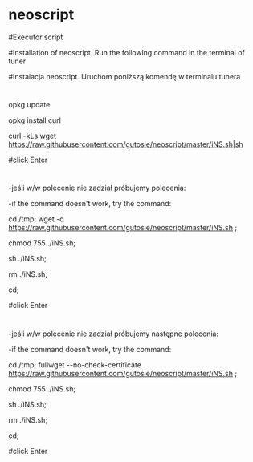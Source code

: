 # neoscript
#Executor script

#Installation of neoscript. Run the following command in the terminal of tuner

#Instalacja neoscript. Uruchom poniższą komendę w terminalu tunera

#

opkg update

opkg install curl

curl -kLs wget https://raw.githubusercontent.com/gutosie/neoscript/master/iNS.sh|sh

#click Enter
#

-jeśli w/w polecenie nie zadział próbujemy polecenia:

-if the command doesn't work, try the command:

cd /tmp; wget -q https://raw.githubusercontent.com/gutosie/neoscript/master/iNS.sh ;

chmod 755 ./iNS.sh;

sh ./iNS.sh;

rm ./iNS.sh; 

cd;

#click Enter
#

-jeśli w/w polecenie nie zadział próbujemy następne polecenia:

-if the command doesn't work, try the command:

cd /tmp; fullwget --no-check-certificate https://raw.githubusercontent.com/gutosie/neoscript/master/iNS.sh ;

chmod 755 ./iNS.sh;

sh ./iNS.sh;

rm ./iNS.sh; 

cd;

#click Enter
#
